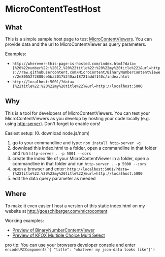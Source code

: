 # MicroContentTestHost

## What
This is a simple sample host page to test [MicroContentViewers](https://microcontent.github.io/).
You can provide data and the url to MicroContentViewer as query parameters.

Examples: 
* `http://wherever-this-page-is-hosted.com/index.html?data={%20%22number%22:%2012,%20%22title%22:%20%22my%20title%22}&url=https://raw.githubusercontent.com/MicroContent/BinaryNumberContentViewer/2e8055272880ce5ba30175240aa18721addf140c/index.html`
* `http://localhost:5001/?data={%22title%22:%20%22my%20title%22}&url=http://localhost:5000`

## Why
This is a tool for developers of MicroContentViewers.
You can test your MicroContentViewers as you develop by hosting your code locally (e.g. using [http-server](https://www.npmjs.com/package/http-server)).
Don't forget to enable cors!

Easiest setup:
(0. download node.js/npm)
1. go to your commandline and type: `npm install http-server -g`
2. download this index.html to a folder, open a commandline in that folder and run `http-server . -p 5001 --cors`
3. create the index file of your MicroContentViewer in a folder, open a commandline in that folder and run `http-server . -p 5000 --cors`
4. open a browser and enter: `http://localhost:5001/?data={%22title%22:%20%22my%20title%22}&url=http://localhost:5000`
5. edit the data query parameter as needed

## Where

To make it even easier I host a version of this static index.html on my website at http://goeschlberger.com/microcontent

Working examples:
* [Preview of BinaryNumberContentViewer](http://www.goeschlberger.com/microcontent/?data={%22title%22:%22test%22,%22number%22:12}&url=https://raw.githubusercontent.com/MicroContent/BinaryNumberContentViewer/2e8055272880ce5ba30175240aa18721addf140c/index.html)
* [Preview of KFOX Multiple Choice Multi Select](http://www.goeschlberger.com/microcontent/?data=%7B%22title%22%3A%22title%22%2C%22priority%22%3A1%2C%22type%22%3A%22MCMS%22%2C%22question%22%3A%22question%22%2C%22answers%22%3A%5B%7B%22value%22%3A%22a%22%2C%22correct%22%3Afalse%2C%22lastEdit%22%3A1510331969887%2C%22id%22%3A1%7D%2C%7B%22value%22%3A%22b%22%2C%22correct%22%3Atrue%2C%22lastEdit%22%3A1510331969887%2C%22id%22%3A2%7D%2C%7B%22value%22%3A%22c%22%2C%22correct%22%3Afalse%2C%22lastEdit%22%3A1510331969887%2C%22id%22%3A3%7D%5D%2C%22questionContext%22%3A%22thesecondoption%3F%22%2C%22answerContext%22%3A%22because%22%2C%22lastEdit%22%3A1510331969887%2C%22id%22%3A0%2C%22lessonId%22%3A0%2C%22releaseStatus%22%3A%22PUBLIC%22%2C%22editable%22%3Anull%2C%22learningStatus%22%3A0%2C%22skipStatus%22%3A%22NEVER_SKIPPABLE%22%2C%22multimedia%22%3A%5B%5D%7D&url=https://raw.githubusercontent.com/MicroContent/KFoxMcmsContentViewer/bfffa8ab8344e3dbb4775de6aaaefa408e0f27aa/index.html)

pro tip: You can use your browsers developer console and enter `encodeURIComponent('{ "title": "whatever my json-data looks like"}')`  
